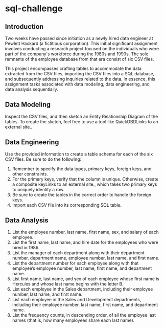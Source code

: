 # sql-challenge

## Introduction
Two weeks have passed since initiation as a newly hired data engineer at Pewlett Hackard (a fictitious corporation). This initial significant assignment involves conducting a research project focused on the individuals who were part of the company's workforce during the 1980s and 1990s. The sole remnants of the employee database from that era consist of six CSV files.

This project encompasses crafting tables to accommodate the data extracted from the CSV files, importing the CSV files into a SQL database, and subsequently addressing inquiries related to the data. In essence, this assignment tasks associated with data modeling, data engineering, and data analysis sequentially.

## Data Modeling
Inspect the CSV files, and then sketch an Entity Relationship Diagram of the tables. To create the sketch, feel free to use a tool like QuickDBDLinks to an external site..

## Data Engineering
Use the provided information to create a table schema for each of the six CSV files. Be sure to do the following:
1. Remember to specify the data types, primary keys, foreign keys, and other constraints.
2. For the primary keys, verify that the column is unique. Otherwise, create a composite keyLinks to an external site., which takes two primary keys to uniquely identify a row.
3. Be sure to create the tables in the correct order to handle the foreign keys.
4. Import each CSV file into its corresponding SQL table.

## Data Analysis
1. List the employee number, last name, first name, sex, and salary of each employee.
2. List the first name, last name, and hire date for the employees who were hired in 1986.
3. List the manager of each department along with their department number, department name, employee number, last name, and first name.
4. List the department number for each employee along with that employee’s employee number, last name, first name, and department name.
5. List first name, last name, and sex of each employee whose first name is Hercules and whose last name begins with the letter B.
6. List each employee in the Sales department, including their employee number, last name, and first name.
7. List each employee in the Sales and Development departments, including their employee number, last name, first name, and department name.
8. List the frequency counts, in descending order, of all the employee last names (that is, how many employees share each last name).
